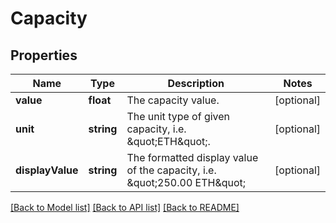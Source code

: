 # Capacity

## Properties
Name | Type | Description | Notes
------------ | ------------- | ------------- | -------------
**value** | **float** | The capacity value. | [optional] 
**unit** | **string** | The unit type of given capacity, i.e. \&quot;ETH\&quot;. | [optional] 
**displayValue** | **string** | The formatted display value of the capacity, i.e. \&quot;250.00 ETH\&quot; | [optional] 

[[Back to Model list]](../README.md#documentation-for-models) [[Back to API list]](../README.md#documentation-for-api-endpoints) [[Back to README]](../README.md)


